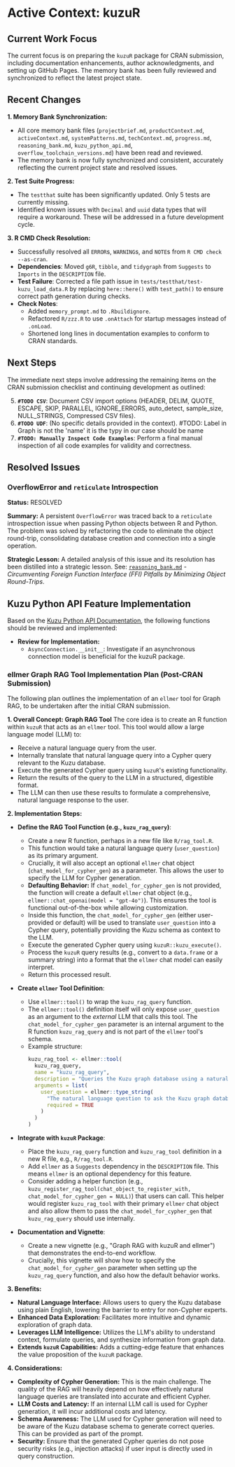 # Active Context: kuzuR

## Current Work Focus

The current focus is on preparing the `kuzuR` package for CRAN submission, including documentation enhancements, author acknowledgments, and setting up GitHub Pages. The memory bank has been fully reviewed and synchronized to reflect the latest project state.

## Recent Changes

**1. Memory Bank Synchronization:**
-   All core memory bank files (`projectbrief.md`, `productContext.md`, `activeContext.md`, `systemPatterns.md`, `techContext.md`, `progress.md`, `reasoning_bank.md`, `kuzu_python_api.md`, `overflow_toolchain_versions.md`) have been read and reviewed.
-   The memory bank is now fully synchronized and consistent, accurately reflecting the current project state and resolved issues.

**2. Test Suite Progress:**
-   The `testthat` suite has been significantly updated. Only 5 tests are currently missing.
-   Identified known issues with `Decimal` and `uuid` data types that will require a workaround. These will be addressed in a future development cycle.

**3. R CMD Check Resolution:**
-   Successfully resolved all `ERROR`s, `WARNING`s, and `NOTE`s from `R CMD check --as-cran`.
-   **Dependencies**: Moved `g6R`, `tibble`, and `tidygraph` from `Suggests` to `Imports` in the `DESCRIPTION` file.
-   **Test Failure**: Corrected a file path issue in `tests/testthat/test-kuzu_load_data.R` by replacing `here::here()` with `test_path()` to ensure correct path generation during checks.
-   **Check Notes**:
    -   Added `memory_prompt.md` to `.Rbuildignore`.
    -   Refactored `R/zzz.R` to use `.onAttach` for startup messages instead of `.onLoad`.
    -   Shortened long lines in documentation examples to conform to CRAN standards.

## Next Steps

The immediate next steps involve addressing the remaining items on the CRAN submission checklist and continuing development as outlined:

5.  **`#TODO CSV`**: Document CSV import options (HEADER, DELIM, QUOTE, ESCAPE, SKIP, PARALLEL, IGNORE_ERRORS, auto_detect, sample_size, NULL_STRINGS, Compressed CSV files).
6.  **`#TODO UDF`**: (No specific details provided in the context).
#TODO: Label in Graph is not the 'name' it is the typy in our case should be name
11. **`#TODO: Manually Inspect Code Examples`**: Perform a final manual inspection of all code examples for validity and correctness.

## Resolved Issues

### OverflowError and `reticulate` Introspection

**Status:** RESOLVED

**Summary:**
A persistent `OverflowError` was traced back to a `reticulate` introspection issue when passing Python objects between R and Python. The problem was solved by refactoring the code to eliminate the object round-trip, consolidating database creation and connection into a single operation.

**Strategic Lesson:** A detailed analysis of this issue and its resolution has been distilled into a strategic lesson. See: [`reasoning_bank.md`](./reasoning_bank.md) - *Circumventing Foreign Function Interface (FFI) Pitfalls by Minimizing Object Round-Trips*.

## Kuzu Python API Feature Implementation
Based on the [Kuzu Python API Documentation](./kuzu_python_api.md), the following functions should be reviewed and implemented:
-   **Review for Implementation:**
    -   `AsyncConnection.__init__`: Investigate if an asynchronous connection model is beneficial for the kuzuR package.

### ellmer Graph RAG Tool Implementation Plan (Post-CRAN Submission)
The following plan outlines the implementation of an `ellmer` tool for Graph RAG, to be undertaken after the initial CRAN submission.

**1. Overall Concept: Graph RAG Tool**
The core idea is to create an R function within `kuzuR` that acts as an `ellmer` tool. This tool would allow a large language model (LLM) to:
*   Receive a natural language query from the user.
*   Internally translate that natural language query into a Cypher query relevant to the Kuzu database.
*   Execute the generated Cypher query using `kuzuR`'s existing functionality.
*   Return the results of the query to the LLM in a structured, digestible format.
*   The LLM can then use these results to formulate a comprehensive, natural language response to the user.

**2. Implementation Steps:**
*   **Define the RAG Tool Function (e.g., `kuzu_rag_query`)**:
    *   Create a new R function, perhaps in a new file like `R/rag_tool.R`.
    *   This function would take a natural language query (`user_question`) as its primary argument.
    *   Crucially, it will also accept an optional `ellmer` chat object (`chat_model_for_cypher_gen`) as a parameter. This allows the user to specify the LLM for Cypher generation.
    *   **Defaulting Behavior:** If `chat_model_for_cypher_gen` is not provided, the function will create a default `ellmer` chat object (e.g., `ellmer::chat_openai(model = "gpt-4o")`). This ensures the tool is functional out-of-the-box while allowing customization.
    *   Inside this function, the `chat_model_for_cypher_gen` (either user-provided or default) will be used to translate `user_question` into a Cypher query, potentially providing the Kuzu schema as context to the LLM.
    *   Execute the generated Cypher query using `kuzuR::kuzu_execute()`.
    *   Process the `kuzuR` query results (e.g., convert to a `data.frame` or a summary string) into a format that the `ellmer` chat model can easily interpret.
    *   Return this processed result.

*   **Create `ellmer` Tool Definition**:
    *   Use `ellmer::tool()` to wrap the `kuzu_rag_query` function.
    *   The `ellmer::tool()` definition itself will only expose `user_question` as an argument to the *external* LLM that calls this tool. The `chat_model_for_cypher_gen` parameter is an internal argument to the R function `kuzu_rag_query` and is not part of the `ellmer` tool's schema.
    *   Example structure:
        ```R
        kuzu_rag_tool <- ellmer::tool(
          kuzu_rag_query,
          name = "kuzu_rag_query",
          description = "Queries the Kuzu graph database using a natural language question and returns relevant graph data.",
          arguments = list(
            user_question = ellmer::type_string(
              "The natural language question to ask the Kuzu graph database.",
              required = TRUE
            )
          )
        )
        ```

*   **Integrate with `kuzuR` Package**:
    *   Place the `kuzu_rag_query` function and `kuzu_rag_tool` definition in a new R file, e.g., `R/rag_tool.R`.
    *   Add `ellmer` as a `Suggests` dependency in the `DESCRIPTION` file. This means `ellmer` is an optional dependency for this feature.
    *   Consider adding a helper function (e.g., `kuzu_register_rag_tool(chat_object_to_register_with, chat_model_for_cypher_gen = NULL)`) that users can call. This helper would register `kuzu_rag_tool` with their primary `ellmer` chat object and also allow them to pass the `chat_model_for_cypher_gen` that `kuzu_rag_query` should use internally.

*   **Documentation and Vignette**:
    *   Create a new vignette (e.g., "Graph RAG with kuzuR and ellmer") that demonstrates the end-to-end workflow.
    *   Crucially, this vignette will show how to specify the `chat_model_for_cypher_gen` parameter when setting up the `kuzu_rag_query` function, and also how the default behavior works.

**3. Benefits:**
*   **Natural Language Interface:** Allows users to query the Kuzu database using plain English, lowering the barrier to entry for non-Cypher experts.
*   **Enhanced Data Exploration:** Facilitates more intuitive and dynamic exploration of graph data.
*   **Leverages LLM Intelligence:** Utilizes the LLM's ability to understand context, formulate queries, and synthesize information from graph data.
*   **Extends `kuzuR` Capabilities:** Adds a cutting-edge feature that enhances the value proposition of the `kuzuR` package.

**4. Considerations:**
*   **Complexity of Cypher Generation:** This is the main challenge. The quality of the RAG will heavily depend on how effectively natural language queries are translated into accurate and efficient Cypher.
*   **LLM Costs and Latency:** If an internal LLM call is used for Cypher generation, it will incur additional costs and latency.
*   **Schema Awareness:** The LLM used for Cypher generation will need to be aware of the Kuzu database schema to generate correct queries. This can be provided as part of the prompt.
*   **Security:** Ensure that the generated Cypher queries do not pose security risks (e.g., injection attacks) if user input is directly used in query construction.

